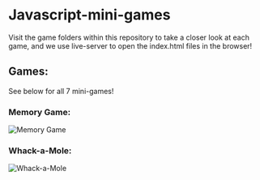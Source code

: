 # Javascript-mini-games

Visit the game folders within this repository to take a closer look at each game, and we use live-server to open the index.html files in the browser!

## Games:
See below for all 7 mini-games!

### Memory Game:

![Memory Game](https://user-images.githubusercontent.com/66800336/99708282-a4390680-2a6b-11eb-953a-e2c95b4c2e80.png)

### Whack-a-Mole:

![Whack-a-Mole](https://user-images.githubusercontent.com/66800336/99717624-a2754000-2a77-11eb-8737-6d5e6e695c2b.png)